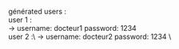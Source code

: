 générated users : \
user 1 :\
-> username: docteur1   password: 1234 \
user 2 :\ 
-> username: docteur2   password: 1234 \
